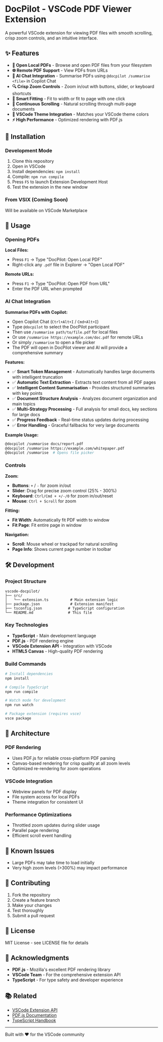 # DocPilot - VSCode PDF Viewer Extension

A powerful VSCode extension for viewing PDF files with smooth scrolling, crisp zoom controls, and an intuitive interface.

## ✨ Features

- **📄 Open Local PDFs** - Browse and open PDF files from your filesystem
- **🌐 Remote PDF Support** - View PDFs from URLs
- **🤖 AI Chat Integration** - Summarise PDFs using `@docpilot /summarise <file>` in Copilot Chat
- **🔍 Crisp Zoom Controls** - Zoom in/out with buttons, slider, or keyboard shortcuts
- **📏 Smart Fitting** - Fit to width or fit to page with one click
- **📜 Continuous Scrolling** - Natural scrolling through multi-page documents
- **🎨 VSCode Theme Integration** - Matches your VSCode theme colors
- **⚡ High Performance** - Optimized rendering with PDF.js

## 🚀 Installation

### Development Mode

1. Clone this repository
2. Open in VSCode
3. Install dependencies: `npm install`
4. Compile: `npm run compile`
5. Press `F5` to launch Extension Development Host
6. Test the extension in the new window

### From VSIX (Coming Soon)

Will be available on VSCode Marketplace

## 📖 Usage

### Opening PDFs

**Local Files:**

- Press `F1` → Type "DocPilot: Open Local PDF"
- Right-click any `.pdf` file in Explorer → "Open Local PDF"

**Remote URLs:**

- Press `F1` → Type "DocPilot: Open PDF from URL"
- Enter the PDF URL when prompted

### AI Chat Integration

**Summarise PDFs with Copilot:**

- Open Copilot Chat (`Ctrl+Alt+I` / `Cmd+Alt+I`)
- Type `@docpilot` to select the DocPilot participant
- Then use `/summarise path/to/file.pdf` for local files
- Or use `/summarise https://example.com/doc.pdf` for remote URLs
- Or simply `/summarise` to open a file picker
- The PDF will open in DocPilot viewer and AI will provide a comprehensive summary

**Features:**

- ✅ **Smart Token Management** - Automatically handles large documents with intelligent truncation
- ✅ **Automatic Text Extraction** - Extracts text content from all PDF pages
- ✅ **Intelligent Content Summarisation** - Provides structured summaries with key points
- ✅ **Document Structure Analysis** - Analyzes document organization and main topics
- ✅ **Multi-Strategy Processing** - Full analysis for small docs, key sections for large docs
- ✅ **Progress Feedback** - Real-time status updates during processing
- ✅ **Error Handling** - Graceful fallbacks for very large documents

**Example Usage:**

```bash
@docpilot /summarise docs/report.pdf
@docpilot /summarise https://example.com/whitepaper.pdf
@docpilot /summarise  # Opens file picker
```

### Controls

**Zoom:**

- **Buttons**: `+` / `-` for zoom in/out
- **Slider**: Drag for precise zoom control (25% - 300%)
- **Keyboard**: `Ctrl/Cmd + +/-/0` for zoom in/out/reset
- **Mouse**: `Ctrl + Scroll` for zoom

**Fitting:**

- **Fit Width**: Automatically fit PDF width to window
- **Fit Page**: Fit entire page in window

**Navigation:**

- **Scroll**: Mouse wheel or trackpad for natural scrolling
- **Page Info**: Shows current page number in toolbar

## 🛠️ Development

### Project Structure

```text
vscode-docpilot/
├── src/
│   └── extension.ts          # Main extension logic
├── package.json              # Extension manifest
├── tsconfig.json            # TypeScript configuration
└── README.md                # This file
```

### Key Technologies

- **TypeScript** - Main development language
- **PDF.js** - PDF rendering engine
- **VSCode Extension API** - Integration with VSCode
- **HTML5 Canvas** - High-quality PDF rendering

### Build Commands

```bash
# Install dependencies
npm install

# Compile TypeScript
npm run compile

# Watch mode for development
npm run watch

# Package extension (requires vsce)
vsce package
```

## 🎯 Architecture

### PDF Rendering

- Uses PDF.js for reliable cross-platform PDF parsing
- Canvas-based rendering for crisp quality at all zoom levels
- Optimized re-rendering for zoom operations

### VSCode Integration

- Webview panels for PDF display
- File system access for local PDFs
- Theme integration for consistent UI

### Performance Optimizations

- Throttled zoom updates during slider usage
- Parallel page rendering
- Efficient scroll event handling

## 🐛 Known Issues

- Large PDFs may take time to load initially
- Very high zoom levels (>300%) may impact performance

## 🤝 Contributing

1. Fork the repository
2. Create a feature branch
3. Make your changes
4. Test thoroughly
5. Submit a pull request

## 📄 License

MIT License - see LICENSE file for details

## 🙏 Acknowledgments

- **PDF.js** - Mozilla's excellent PDF rendering library
- **VSCode Team** - For the comprehensive extension API
- **TypeScript** - For type safety and developer experience

## 📚 Related

- [VSCode Extension API](https://code.visualstudio.com/api)
- [PDF.js Documentation](https://mozilla.github.io/pdf.js/)
- [TypeScript Handbook](https://www.typescriptlang.org/docs/)

---

Built with ❤️ for the VSCode community
